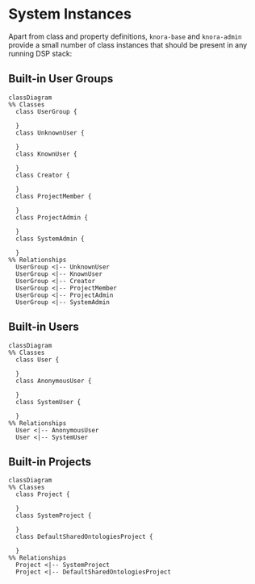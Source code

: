 # System Instances

Apart from class and property definitions, 
`knora-base` and `knora-admin` provide a small number of class instances 
that should be present in any running DSP stack:

## Built-in User Groups

```mermaid
classDiagram
%% Classes
  class UserGroup {

  }
  class UnknownUser {

  }
  class KnownUser {

  }
  class Creator {

  }
  class ProjectMember {

  }
  class ProjectAdmin {

  }
  class SystemAdmin {

  }
%% Relationships
  UserGroup <|-- UnknownUser
  UserGroup <|-- KnownUser
  UserGroup <|-- Creator
  UserGroup <|-- ProjectMember
  UserGroup <|-- ProjectAdmin
  UserGroup <|-- SystemAdmin
```

## Built-in Users

```mermaid
classDiagram
%% Classes
  class User {

  }
  class AnonymousUser {

  }
  class SystemUser {

  }
%% Relationships
  User <|-- AnonymousUser
  User <|-- SystemUser
```

## Built-in Projects

```mermaid
classDiagram
%% Classes
  class Project {

  }
  class SystemProject {

  }
  class DefaultSharedOntologiesProject {

  }
%% Relationships
  Project <|-- SystemProject
  Project <|-- DefaultSharedOntologiesProject
```
